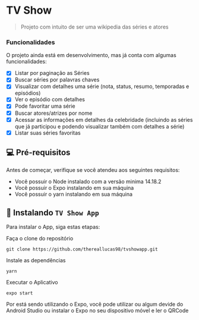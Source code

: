 # TV Show

> Projeto com intuito de ser uma wikipedia das séries e atores

### Funcionalidades

O projeto ainda está em desenvolvimento, mas já conta com algumas funcionalidades:

- [x] Listar por paginação as Séries
- [x] Buscar séries por palavras chaves
- [x] Visualizar com detalhes uma série (nota, status, resumo, temporadas e episódios)
- [x] Ver o episódio com detalhes
- [x] Pode favoritar uma série
- [x] Buscar atores/atrizes por nome
- [x] Acessar as informações em detalhes da celebridade (incluindo as séries que já participou e podendo visualizar também com detalhes a série)
- [x] Listar suas séries favoritas

## 💻 Pré-requisitos

Antes de começar, verifique se você atendeu aos seguintes requisitos:

- Você possuir o Node instalado com a versão minima 14.18.2
- Você possuir o Expo instalando em sua máquina
- Você possuir o yarn instalando em sua máquina

## 🚀 Instalando `TV Show App`

Para instalar o App, siga estas etapas:

Faça o clone do repositório

```
git clone https://github.com/thereallucas98/tvshowapp.git
```

Instale as dependências

```
yarn
```

Executar o Aplicativo

```
expo start
```

Por está sendo utilizando o Expo, você pode utilizar ou algum devide do Android Studio ou instalar o Expo no seu dispositivo móvel e ler o QRCode

